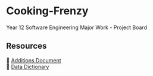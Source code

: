 # Cooking-Frenzy
Year 12 Software Engineering Major Work - Project Board

## Resources
:link: [Additions Document](https://docs.google.com/document/d/1R_nNkwbXWwc9YvGvEPD2ywWnVpN0zLKaHXU02AuTJuI/edit?usp=sharing)<br>
:link: [Data Dictionary](https://docs.google.com/document/d/12yPm3ZFxMVyB0ZnOqSCiM05TGbsVpJ6z9sG4LRbQOH0/edit?tab=t.0#heading=h.mmdt4a1uui7k)
